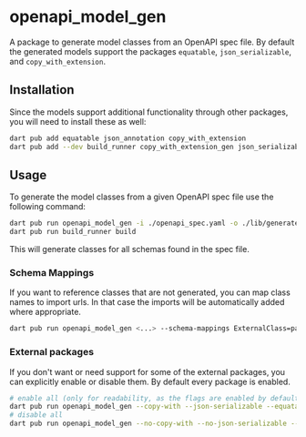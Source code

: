 # openapi_model_gen

A package to generate model classes from an OpenAPI spec file. By default the generated
models support the packages `equatable`, `json_serializable`, and `copy_with_extension`.

## Installation

Since the models support additional functionality through other packages, you will need to install
these as well:

```sh
dart pub add equatable json_annotation copy_with_extension
dart pub add --dev build_runner copy_with_extension_gen json_serializable
```

## Usage

To generate the model classes from a given OpenAPI spec file use the following command:

```sh
dart pub run openapi_model_gen -i ./openapi_spec.yaml -o ./lib/generated_models/
dart pub run build_runner build
```

This will generate classes for all schemas found in the spec file.

### Schema Mappings

If you want to reference classes that are not generated, you can map class names to import urls.
In that case the imports will be automatically added where appropriate.

```sh
dart pub run openapi_model_gen <...> --schema-mappings ExternalClass=package:external_package/external_class.dart
```

### External packages

If you don't want or need support for some of the external packages, you can explicitly enable
or disable them. By default every package is enabled.

```sh
# enable all (only for readability, as the flags are enabled by default)
dart pub run openapi_model_gen --copy-with --json-serializable --equatable <...>
# disable all
dart pub run openapi_model_gen --no-copy-with --no-json-serializable --no-equatable <...>
```

